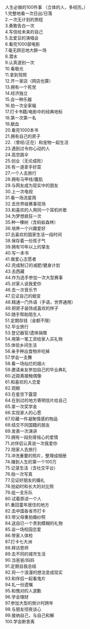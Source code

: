 人生必做的100件事  （立体的人，多经历。）  
1.完整地看一次日出/日落  
2.一次无计划的旅程  
3.勇敢告白一次  
4.写信给未来的自己   
5.去爱豆的演唱会  
6.看完1000部电影  
7.毫无顾忌地大醉一场  
8.潜水  
9.认真道别一次  
10.看极光  
11.拿到驾照  
12.开一家店（网店也算）  
13.拥有一个死党   
14.经济独立  
15.会一种乐器  
16.拍一次全家福  
17.打卡书籍/电影中的经典地标  
18.第一次第一名  
19.献血  
20.看完1000本书  
21.拥有自己的房子  
22.（曾经/正在）和宠物一起生活  
23.遇到过令你心动的人  
24.高空跳伞  
25.创业（无论成败）  
26.有一道拿手好菜  
27.一个人去旅行  
28.拥有马甲线/腹肌  
29.与网友成为现实中的朋友  
30.上一次电视   
31.看一场流星雨  
32.去世界级赛事现场  
33.和喜欢的人用同一个耳机听歌  
34.为梦想疯狂一次   
35.种一棵树（含蚂蚁森林）  
36.培养一个兴趣爱好  
37.去喜欢的国家生活一段时间  
38.保存着一份孩子气  
39.拥有10年以上的挚友  
40.写一本书  
41.做爱心志愿者  
42.完成制订的减肥/健身计划   
43.去西藏  
44.作为选手参加一次大型赛事  
45.对家人说我爱你   
46.去一次音乐节   
47.见证自己的蜕变   
48.精通一门外语（手语，世界通用）   
49.把房子装饰成喜欢的样子   
50.随手帮助陌生人   
51.定期存钱（金额不限）   
52.毕业旅行   
53.登记器官/遗体捐赠   
54.用第一笔工资给家人买礼物   
55.体验乡间生活   
56.亲手种出食物并吃掉   
57.学会一支舞   
58.看一场灿烂的烟火   
59.邀请亲友参加自己的毕业典礼   
60.近距离接触偶像   
61.和喜欢的人恋爱    
62.观鲸   
63.在星空下露营   
64.在到过的地方寄明信片给自己   
65.拿一次奖学金   
66.实现家人的心愿   
67.珍藏一件凝聚情感的物品   
68.结交不同国籍的朋友   
69.发表一次演讲   
70.拥有一段刻骨铭心的爱情  
71.对伴侣认真说一次我爱你   
72.陪家人去旅行   
73.冲洗重要的照片，整理成相册   
74.赚到人生的第一个100万   
75.记录生活（含社交平台）   
76.拍一次写真   
77.见证好朋友的婚礼   
78.拍幼时和长大的对比照   
79.组一支乐队   
80.试着原谅一个人   
81.重回童年居住的地方   
82.去中国各省市打卡   
83.带父母重拍婚纱照   
84.送自已一个贵到模糊的礼物   
85.谈一场校园恋爱   
86.带家人体检   
87.打卡七大洲  
88.拜访恩师  
89.去不同的城市生活   
90.当爸爸/妈妈   
91.定期自我总结   
92.将一个浪漫的想法变成现实  
93.和伴侣一起看鬼片   
94.礼一份遗嘱   
95.和愧对的人道歉    
96.学会理财   
97.参加大型的倒计时跨年   
98.与朋友彻夜谈心   
99.接纳自己，与自己和解   
100.学会断舍离   
